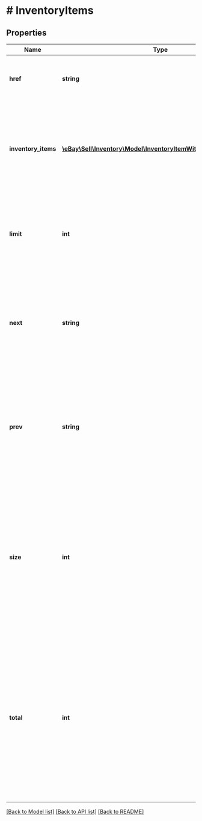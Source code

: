 # # InventoryItems

## Properties

Name | Type | Description | Notes
------------ | ------------- | ------------- | -------------
**href** | **string** | This is the URL to the current page of inventory items. | [optional]
**inventory_items** | [**\eBay\Sell\Inventory\Model\InventoryItemWithSkuLocaleGroupid[]**](InventoryItemWithSkuLocaleGroupid.md) | This container is an array of one or more inventory items, with detailed information on each inventory item. | [optional]
**limit** | **int** | This integer value is the number of inventory items that will be displayed on each results page. | [optional]
**next** | **string** | This is the URL to the next page of inventory items. This field will only be returned if there are additional inventory items to view. | [optional]
**prev** | **string** | This is the URL to the previous page of inventory items. This field will only be returned if there are previous inventory items to view. | [optional]
**size** | **int** | This integer value indicates the total number of pages of results that are available. This number will depend on the total number of inventory items available for viewing, and on the limit value. | [optional]
**total** | **int** | This integer value is the total number of inventory items that exist for the seller&#39;s account. Based on this number and on the limit value, the seller may have to toggle through multiple pages to view all inventory items. | [optional]

[[Back to Model list]](../../README.md#models) [[Back to API list]](../../README.md#endpoints) [[Back to README]](../../README.md)
